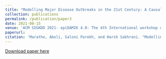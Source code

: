 ```yaml
---
title: "Modelling Major Disease Outbreaks in the 21st Century: A Causal Approach"
collection: publications
permalink: /publication/paper3
date: 2021-08-15
venue: 'ACM SIGKDD 2021- epiDAMIK 4.0: The 4th International workshop on Epidemiology meets Data Mining and Knowledge discovery'
paperurl: 
citation: 'Marathe, Aboli, Saloni Parekh, and Harsh Sakhrani. "Modelling Major Disease Outbreaks in the 21st Century: A Causal Approach." (2021).'
---
```



[Download paper here](https://epidamik.github.io/papers/epiDAMIK_40_paper_4.pdf)

